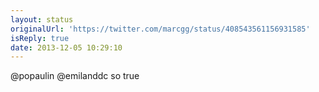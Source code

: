 ```yaml
---
layout: status
originalUrl: 'https://twitter.com/marcgg/status/408543561156931585'
isReply: true
date: 2013-12-05 10:29:10
---
```


@popaulin @emilanddc so true
